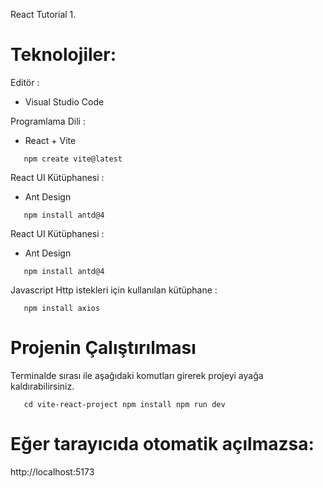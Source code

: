 React Tutorial 1.


# Teknolojiler:

Editör : 
- Visual Studio Code

Programlama Dili :
- React + Vite

`    npm create vite@latest
`

React UI Kütüphanesi :
- Ant Design

`    npm install antd@4
`

React UI Kütüphanesi :
- Ant Design

`    npm install antd@4
`

Javascript Http istekleri için kullanılan kütüphane :

`    npm install axios
`


# Projenin Çalıştırılması

Terminalde sırası ile aşağıdaki komutları girerek projeyi ayağa kaldırabilirsiniz.

`    cd vite-react-project
     npm install
     npm run dev
`

# Eğer tarayıcıda otomatik açılmazsa:
http://localhost:5173
